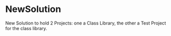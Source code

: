 # NewSolution
New Solution to hold 2 Projects: one a Class Library, the other a Test Project for the class library.
